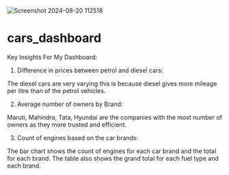 ![Screenshot 2024-08-20 112518](https://github.com/user-attachments/assets/5c80a267-c43e-4a10-92af-fd3142e9634c)

# cars_dashboard


Key Insights For My Dashboard:

1. Difference in prices between petrol and diesel cars:

The diesel cars are very varying this is because diesel gives more mileage per litre than of the petrol vehicles.

2. Average number of owners by Brand:

Maruti, Mahindra, Tata, Hyundai are the companies with the most number of owners as they more trusted and efficient.

3. Count of engines based on the car brands:

The bar chart shows the count of engines for each car brand and the total for each brand.
The table also shows the grand total for each fuel type and each brand.
